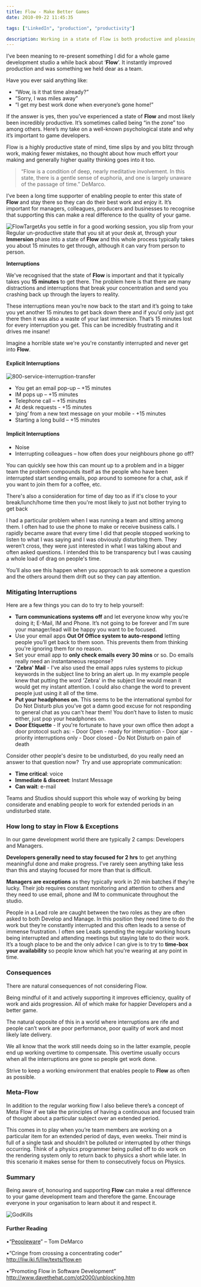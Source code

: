 ```yaml
---
title: Flow - Make Better Games
date: 2010-09-22 11:45:35

tags: ["LinkedIn", "production", "productivity"]

description: Working in a state of Flow is both productive and pleasing. You should foster and support it's existence for a happy team and game.
---
```


I’ve been meaning to re-present something I did for a whole game
development studio a while back about ‘**Flow**’. It instantly improved
production and was something we held dear as a team.

Have you ever said anything
like:

- “Wow, is it that time already?”
- “Sorry, I was miles away”
- “I get my best work done when everyone’s gone home!”

If the answer is yes, then you’ve experienced a state of **Flow** and
most likely been incredibly productive. It’s sometimes called being “in
the zone” too among others. Here’s my take on a well-known psychological
state and why it’s important to game developers.

Flow is a highly productive state of mind, time slips by and you blitz
through work, making fewer mistakes, no thought about how much effort
your making and generally higher quality thinking goes into it too.

> “Flow is a condition of deep, nearly meditative involvement. In this
> state, there is a gentle sense of euphoria, and one is largely unaware
> of the passage of time.” DeMarco.

I’ve been a long time supporter of enabling people to enter this state
of **Flow** and stay there so they can do their best work and enjoy it.
It’s important for managers, colleagues, producers and businesses to
recognise that supporting this can make a real difference to the quality
of your game.

![FlowTarget](/assets/FlowTarget.png "FlowTarget")As you settle in for a
good working session, you slip from your Regular un-productive state
that you sit at your desk at, through your **Immersion** phase into a
state of **Flow** and this whole process typically takes you about 15
minutes to get through, although it can vary from person to person.

**Interruptions**

We've recognised that the state of **Flow** is important and that it
typically takes you **15 minutes** to get there. The problem here is
that there are many distractions and interruptions that break your
concentration and send you crashing back up through the layers to
reality.

These interruptions mean you’re now back to the start and it’s going to
take you yet another 15 minutes to get back down there and if you'd only
just got there then it was also a waste of your last immersion. That’s
15 minutes lost for every interruption you get. This can be incredibly
frustrating and it drives me insane!

Imagine a horrible state we're you're constantly interrupted and never
get into **Flow**.

#### Explicit Interruptions

![800-service-interruption-transfer](/assets/800serviceinterruptiontransfer.jpg "800-service-interruption-transfer")

- You get an email pop-up – +15 minutes
- IM pops up – +15 minutes
- Telephone call – +15 minutes
- At desk requests - +15 minutes
- ‘ping’ from a new text message on your mobile - +15 minutes
- Starting a long build – +15 minutes

#### Implicit Interruptions

- Noise
- Interrupting colleagues – how often does your neighbours phone go
  off?

You can quickly see how this can mount up to a problem and in a bigger
team the problem compounds itself as the people who have been
interrupted start sending emails, pop around to someone for a chat, ask
if you want to join them for a coffee, etc.

There's also a consideration for time of day too as if it's close to
your break/lunch/home time then you're most likely to just not bother
trying to get back

I had a particular problem when I was running a team and sitting among
them. I often had to use the phone to make or receive business calls. I
rapidly became aware that every time I did that people stopped working
to listen to what I was saying and I was obviously disturbing them. They
weren’t cross, they were just interested in what I was talking about and
often asked questions. I intended this to be transparency but I was
causing a whole load of drag on people's time.

You’ll also see this happen when you approach to ask someone a question
and the others around them drift out so they can pay attention.

### Mitigating Interruptions

Here are a few things you can do to try to help
yourself:

- **Turn communications systems off** and let everyone know why you’re
  doing it; E-Mail, IM and Phone. It’s not going to be forever and I'm
  sure your manager/lead will be happy you want to be focused.
- Use your email apps **Out Of Office system to auto-respond** letting
  people you’ll get back to them soon. This prevents them from
  thinking you're ignoring them for no reason.
- Set your email app to **only check emails every 30 mins** or so. Do
  emails really need an instantaneous response?
- **'Zebra' Mail** - I've also used the email apps rules systems to
  pickup keywords in the subject line to bring an alert up. In my
  example people knew that putting the word 'Zebra' in the subject
  line would mean it would get my instant attention. I could also
  change the word to prevent people just using it all of the time.
- **Put your headphones on.** This seems to be the international
  symbol for Do Not Disturb plus you’ve got a damn good excuse for not
  responding to general chat as you can't hear them! You don’t have to
  listen to music either, just pop your headphones on.
- **Door Etiquette** - If you're fortunate to have your own office
  then adopt a door protocol such
  as: - Door Open - ready for interruption - Door ajar - priority interruptions only - Door closed - Do Not Disturb on pain of death

Consider other people's desire to be undisturbed, do you really need an
answer to that question now?  Try and use appropriate
communication:

- **Time critical**: voice
- **Immediate & discreet**: Instant Message
- **Can wait**: e-mail

Teams and Studios should support this whole way of working by being
considerate and enabling people to work for extended periods in an
undisturbed state.

### How long to stay in Flow & Exceptions

In our game development world there are typically 2
camps: Developers and Managers.

**Developers generally need to stay focused for 2 hrs** to get anything
meaningful done and make progress. I’ve rarely seen anything take less
than this and staying focused for more than that is difficult.

**Managers are exceptions** as they typically work in 20 min batches if
they’re lucky. Their job requires constant monitoring and attention to
others and they need to use email, phone and IM to communicate
throughout the studio.

People in a Lead role are caught between the two roles as they are often
asked to both Develop and Manage. In this position they need time to do
the work but they’re constantly interrupted and this often leads to a
sense of immense frustration. I often see Leads spending the regular
working hours being interrupted and attending meetings but staying late
to do their work. It’s a tough place to be and the only advice I can
give is to try to **time-box your availability** so people know which
hat you're wearing at any point in time.

### Consequences

There are natural consequences of not considering Flow.

Being mindful of it and actively supporting it improves efficiency,
quality of work and aids progression. All of which make for happier
Developers and a better game.

The natural opposite of this in a world where interruptions are rife and
people can’t work are poor performance, poor quality of work and most
likely late delivery.

We all know that the work still needs doing so in the latter example,
people end up working overtime to compensate. This overtime usually
occurs when all the interruptions are gone so people get work done.

Strive to keep a working environment that enables people to **Flow** as
often as possible.

### Meta-Flow

In addition to the regular working flow I also believe there’s a concept
of Meta Flow if we take the principles of having a continuous and
focused train of thought about a particular subject over an extended
period.

This comes in to play when you’re team members are working on a
particular item for an extended period of days, even weeks. Their mind
is full of a single task and shouldn’t be polluted or interrupted by
other things occurring. Think of a physics programmer being pulled off
to do work on the rendering system only to return back to physics a
short while later. In this scenario it makes sense for them to
consecutively focus on Physics.

### Summary

Being aware of, honouring and supporting **Flow** can make a real
difference to your game development team and therefore the game.
Encourage everyone in your organisation to learn about it and respect
it.

![](/assets/GodKills-e1285111180331.jpg "GodKills")

#### Further Reading

•“[Peopleware](http://www.amazon.co.uk/gp/product/0932633439?ie=UTF8&tag=gamedevelcons-21&linkCode=as2&camp=1634&creative=19450&creativeASIN=0932633439)”
– Tom DeMarco

•“Cringe from crossing a concentrating coder”
<http://liw.iki.fi/liw/texts/flow.en>

•“Promoting Flow in Software Development”
<http://www.davethehat.com/ot2000/unblocking.htm>
